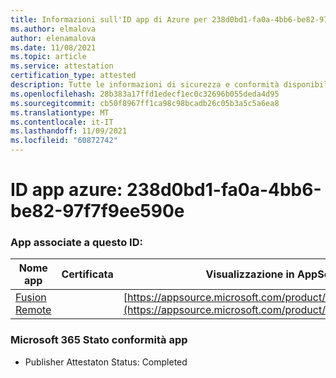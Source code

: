 ```yaml
---
title: Informazioni sull'ID app di Azure per 238d0bd1-fa0a-4bb6-be82-97f7f9ee590e
ms.author: elmalova
author: elenamalova
ms.date: 11/08/2021
ms.topic: article
ms.service: attestation
certification_type: attested
description: Tutte le informazioni di sicurezza e conformità disponibili per 238d0bd1-fa0a-4bb6-be82-97f7f9ee590e.
ms.openlocfilehash: 28b383a17ffd1edecf1ec0c32696b055deda4d95
ms.sourcegitcommit: cb50f8967ff1ca98c98bcadb26c05b3a5c5a6ea8
ms.translationtype: MT
ms.contentlocale: it-IT
ms.lasthandoff: 11/09/2021
ms.locfileid: "60872742"
---
```

# <a name="azure-app-id-238d0bd1-fa0a-4bb6-be82-97f7f9ee590e"></a>ID app azure: 238d0bd1-fa0a-4bb6-be82-97f7f9ee590e


### <a name="apps-associated-with-this-id"></a>App associate a questo ID:
| **Nome app** | **Certificata** | **Visualizzazione in AppSource** |
|--------------|---------------|-----------------------|
| [Fusion Remote](https://docs.microsoft.com/microsoft-365-app-certification/forward/WA200001422) |  | [https://appsource.microsoft.com/product/office/WA200001422](https://appsource.microsoft.com/product/office/WA200001422) |

### <a name="microsoft-365-app-compliance-status"></a>Microsoft 365 Stato conformità app
- Publisher Attestaton Status: Completed
